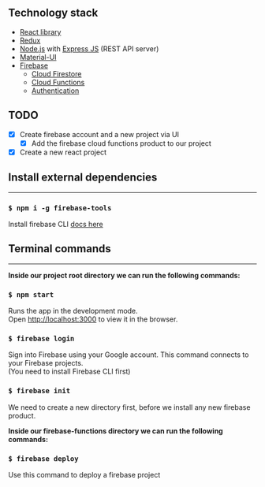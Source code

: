 
## Technology stack
* [React library](https://reactjs.org/)
* [Redux](https://redux.js.org/)
* [Node.js](https://nodejs.org/) with [Express JS](https://expressjs.com/) (REST API server)
* [Material-UI](https://material-ui.com/)
* [Firebase](https://firebase.google.com/)
  * [Cloud Firestore](https://firebase.google.com/products/firestore)
  * [Cloud Functions](https://firebase.google.com/products/functions)
  * [Authentication](https://firebase.google.com/products/auth)

## TODO
* [x] Create firebase account and a new project via UI
  * [x] Add the firebase cloud functions product to our project
* [x] Create a new react project 

## Install external dependencies
___
### `$ npm i -g firebase-tools`

Install firebase CLI [docs here](https://firebase.google.com/docs/cli)


## Terminal commands
___

__Inside our project root directory we can run the following commands:__

### `$ npm start`

Runs the app in the development mode.<br />
Open [http://localhost:3000](http://localhost:3000) to view it in the browser.

### `$ firebase login`

Sign into Firebase using your Google account. This command connects to your Firebase projects.<br />
(You need to install Firebase CLI first)

### `$ firebase init`

We need to create a new directory first, before we install any new firebase product.

__Inside our firebase-functions directory we can run the following commands:__
### `$ firebase deploy`

Use this command to deploy a firebase project



